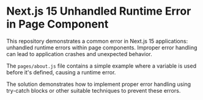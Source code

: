 # Next.js 15 Unhandled Runtime Error in Page Component

This repository demonstrates a common error in Next.js 15 applications: unhandled runtime errors within page components.  Improper error handling can lead to application crashes and unexpected behavior. 

The `pages/about.js` file contains a simple example where a variable is used before it's defined, causing a runtime error. 

The solution demonstrates how to implement proper error handling using try-catch blocks or other suitable techniques to prevent these errors.
